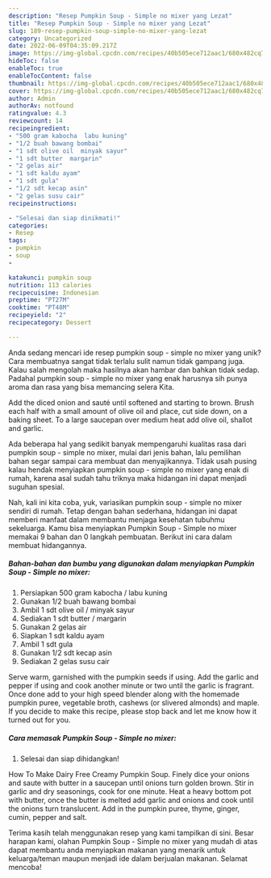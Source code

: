 ```yaml
---
description: "Resep Pumpkin Soup - Simple no mixer yang Lezat"
title: "Resep Pumpkin Soup - Simple no mixer yang Lezat"
slug: 189-resep-pumpkin-soup-simple-no-mixer-yang-lezat
category: Uncategorized
date: 2022-06-09T04:35:09.217Z
image: https://img-global.cpcdn.com/recipes/40b505ece712aac1/680x482cq70/pumpkin-soup-simple-no-mixer-foto-resep-utama.jpg
hideToc: false
enableToc: true
enableTocContent: false
thumbnail: https://img-global.cpcdn.com/recipes/40b505ece712aac1/680x482cq70/pumpkin-soup-simple-no-mixer-foto-resep-utama.jpg
cover: https://img-global.cpcdn.com/recipes/40b505ece712aac1/680x482cq70/pumpkin-soup-simple-no-mixer-foto-resep-utama.jpg
author: Admin
authorAv: notfound
ratingvalue: 4.3
reviewcount: 14
recipeingredient:
- "500 gram kabocha  labu kuning"
- "1/2 buah bawang bombai"
- "1 sdt olive oil  minyak sayur"
- "1 sdt butter  margarin"
- "2 gelas air"
- "1 sdt kaldu ayam"
- "1 sdt gula"
- "1/2 sdt kecap asin"
- "2 gelas susu cair"
recipeinstructions:

- "Selesai dan siap dinikmati!"
categories:
- Resep
tags:
- pumpkin
- soup
- 

katakunci: pumpkin soup  
nutrition: 113 calories
recipecuisine: Indonesian
preptime: "PT27M"
cooktime: "PT48M"
recipeyield: "2"
recipecategory: Dessert

---
```





Anda sedang mencari ide resep pumpkin soup - simple no mixer yang unik? Cara membuatnya sangat tidak terlalu sulit namun tidak gampang juga. Kalau salah mengolah maka hasilnya akan hambar dan bahkan tidak sedap. Padahal pumpkin soup - simple no mixer yang enak harusnya sih punya aroma dan rasa yang bisa memancing selera Kita.





Add the diced onion and sauté until softened and starting to brown. Brush each half with a small amount of olive oil and place, cut side down, on a baking sheet. To a large saucepan over medium heat add olive oil, shallot and garlic.

Ada beberapa hal yang sedikit banyak mempengaruhi kualitas rasa dari pumpkin soup - simple no mixer, mulai dari jenis bahan, lalu pemilihan bahan segar sampai cara membuat dan menyajikannya. Tidak usah pusing kalau hendak menyiapkan pumpkin soup - simple no mixer yang enak di rumah, karena asal sudah tahu triknya maka hidangan ini dapat menjadi suguhan spesial.






Nah, kali ini kita coba, yuk, variasikan pumpkin soup - simple no mixer sendiri di rumah. Tetap dengan bahan sederhana, hidangan ini dapat memberi manfaat dalam membantu menjaga kesehatan tubuhmu sekeluarga. Kamu bisa menyiapkan Pumpkin Soup - Simple no mixer memakai 9 bahan dan 0 langkah pembuatan. Berikut ini cara dalam membuat hidangannya.

<!--inarticleads1-->

##### Bahan-bahan dan bumbu yang digunakan dalam menyiapkan Pumpkin Soup - Simple no mixer:

1. Persiapkan 500 gram kabocha / labu kuning
1. Gunakan 1/2 buah bawang bombai
1. Ambil 1 sdt olive oil / minyak sayur
1. Sediakan 1 sdt butter / margarin
1. Gunakan 2 gelas air
1. Siapkan 1 sdt kaldu ayam
1. Ambil 1 sdt gula
1. Gunakan 1/2 sdt kecap asin
1. Sediakan 2 gelas susu cair


Serve warm, garnished with the pumpkin seeds if using. Add the garlic and pepper if using and cook another minute or two until the garlic is fragrant. Once done add to your high speed blender along with the homemade pumpkin puree, vegetable broth, cashews (or slivered almonds) and maple. If you decide to make this recipe, please stop back and let me know how it turned out for you. 

<!--inarticleads2-->

##### Cara memasak Pumpkin Soup - Simple no mixer:


1. Selesai dan siap dihidangkan!

How To Make Dairy Free Creamy Pumpkin Soup. Finely dice your onions and saute with butter in a saucepan until onions turn golden brown. Stir in garlic and dry seasonings, cook for one minute. Heat a heavy bottom pot with butter, once the butter is melted add garlic and onions and cook until the onions turn translucent. Add in the pumpkin puree, thyme, ginger, cumin, pepper and salt. 

Terima kasih telah menggunakan resep yang kami tampilkan di sini. Besar harapan kami, olahan Pumpkin Soup - Simple no mixer yang mudah di atas dapat membantu anda menyiapkan makanan yang menarik untuk keluarga/teman maupun menjadi ide dalam berjualan makanan. Selamat mencoba!
